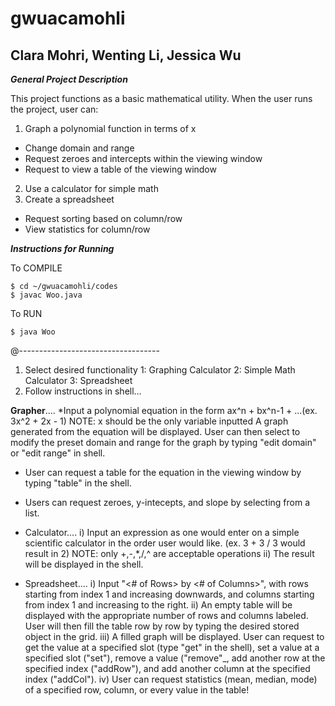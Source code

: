 ﻿# gwuacamohli
## Clara Mohri, Wenting Li, Jessica Wu

_**General Project Description**_

This project functions as a basic mathematical utility. When the user runs the project, user can: 
1. Graph a polynomial function in terms of x
  * Change domain and range
  * Request zeroes and intercepts within the viewing window
  * Request to view a table of the viewing window
2. Use a calculator for simple math
3. Create a spreadsheet
  * Request sorting based on column/row
  * View statistics for column/row

_**Instructions for Running**_

To COMPILE
~~~~
$ cd ~/gwuacamohli/codes
$ javac Woo.java
~~~~
To RUN
~~~~
$ java Woo
~~~~
@-----------------------------------
1. Select desired functionality
	1: Graphing Calculator
	2: Simple Math Calculator
	3: Spreadsheet
2. Follow instructions in shell…  

**Grapher**....
   *Input a polynomial equation in the form ax^n + bx^n-1 + ...(ex. 3x^2 + 2x - 1)
   NOTE: x should be the only variable inputted
   A graph generated from the equation will be displayed. User can then select to modify the preset domain and range for the
   graph by typing "edit domain" or "edit range" in shell.
   * User can request a table for the equation in the viewing window by typing "table" in the shell.
   * Users can request zeroes, y-intecepts, and slope by selecting from a list.

   * Calculator....
	i) Input an expression as one would enter on a simple scientific calculator in the order user would like.
	   (ex. 3 + 3 / 3 would result in 2)
	NOTE: only +,-,*,/,^ are acceptable operations
	ii) The result will be displayed in the shell.

   * Spreadsheet....
	i) Input "<# of Rows> by <# of Columns>", with rows starting from index 1 and increasing downwards, and columns starting from index 1 and increasing to the right.
	ii) An empty table will be displayed with the appropriate number of rows and columns labeled. User will then fill the table row by row by typing the desired stored object in the grid. 
	iii) A filled graph will be displayed. User can request to get the value at a specified slot (type "get" in the shell), set a value at a specified slot ("set"), remove a value ("remove"_, add another row at the specified index ("addRow"), and add another column at the specified index ("addCol").
	iv) User can request statistics (mean, median, mode) of a specified row, column, or every value in the table!
